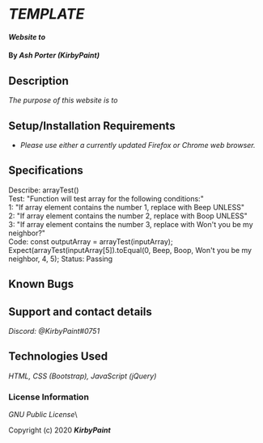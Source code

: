# _TEMPLATE_

#### _Website to <PURPOSE>_

#### By _**Ash Porter (KirbyPaint)**_

## Description

_The purpose of this website is to <DETAILED PURPOSE>_

## Setup/Installation Requirements

* _Please use either a currently updated Firefox or Chrome web browser._

## Specifications

Describe: arrayTest()\
Test: "Function will test array for the following conditions:"\
1: "If array element contains the number 1, replace with Beep UNLESS"\
2: "If array element contains the number 2, replace with Boop UNLESS"\
3: "If array element contains the number 3, replace with Won't you be my neighbor?"\
Code: const outputArray = arrayTest(inputArray);\
Expect(arrayTest(inputArray[5]).toEqual(0, Beep, Boop, Won't you be my neighbor, 4, 5);
Status: Passing

## Known Bugs

## Support and contact details

_Discord: @KirbyPaint#0751_

## Technologies Used

_HTML, CSS (Bootstrap), JavaScript (jQuery)_

### License Information

_GNU Public License_\

Copyright (c) 2020 **_KirbyPaint_**